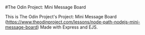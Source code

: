 #The Odin Project: Mini Message Board

This is The Odin Project's Project: Mini Message Board (https://www.theodinproject.com/lessons/node-path-nodejs-mini-message-board)
Made with Express and EJS.
